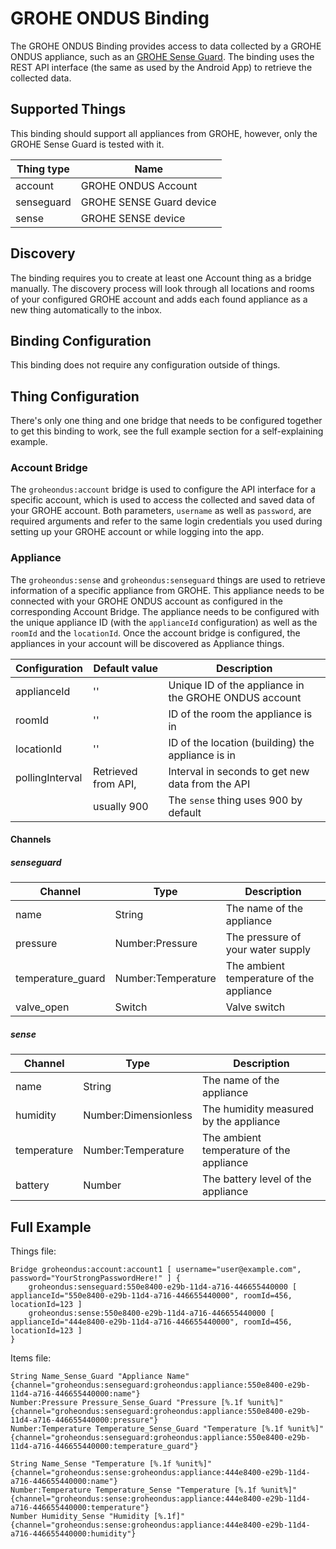 # GROHE ONDUS Binding

The GROHE ONDUS Binding provides access to data collected by a GROHE ONDUS appliance, such as an [GROHE Sense Guard](https://www.grohe.de/de_de/smarthome/grohe-sense-guard/).
The binding uses the REST API interface (the same as used by the Android App) to retrieve the collected data.

## Supported Things

This binding should support all appliances from GROHE, however, only the GROHE Sense Guard is tested with it.

| Thing type               | Name                     |
|--------------------------|--------------------------|
| account                  | GROHE ONDUS Account      |
| senseguard               | GROHE SENSE Guard device |
| sense                    | GROHE SENSE device       |

## Discovery

The binding requires you to create at least one Account thing as a bridge manually.
The discovery process will look through all locations and rooms of your configured GROHE account and adds each found appliance as a new thing automatically to the inbox.

## Binding Configuration

This binding does not require any configuration outside of things.

## Thing Configuration

There's only one thing and one bridge that needs to be configured together to get this binding to work, see the full example section for a self-explaining example.

### Account Bridge

The `groheondus:account` bridge is used to configure the API interface for a specific account, which is used to access the collected and saved data of your GROHE account.
Both parameters, `username` as well as `password`, are required arguments and refer to the same login credentials you used during setting up your GROHE account or while logging into the app.

### Appliance

The `groheondus:sense` and `groheondus:senseguard` things are used to retrieve information of a specific appliance from GROHE.
This appliance needs to be connected with your GROHE ONDUS account as configured in the corresponding Account Bridge.
The appliance needs to be configured with the unique appliance ID (with the `applianceId` configuration) as well as the `roomId`
and the `locationId`. Once the account bridge is configured, the appliances in your account will be discovered as Appliance things.

| Configuration            | Default value            | Description                                           |
|--------------------------|--------------------------|-------------------------------------------------------|
| applianceId              | ''                       | Unique ID of the appliance in the GROHE ONDUS account |
| roomId                   | ''                       | ID of the room the appliance is in                    |
| locationId               | ''                       | ID of the location (building) the appliance is in     |
| pollingInterval          | Retrieved from API,      | Interval in seconds to get new data from the API      |
|                          | usually 900              | The `sense` thing uses 900 by default               |

#### Channels

##### senseguard

| Channel                  | Type                     | Description                                           |
|--------------------------|--------------------------|-------------------------------------------------------|
| name                     | String                   | The name of the appliance                             |
| pressure                 | Number:Pressure          | The pressure of your water supply                     |
| temperature_guard        | Number:Temperature       | The ambient temperature of the appliance              |
| valve_open               | Switch                   | Valve switch                                          |

##### sense

| Channel                  | Type                     | Description                                           |
|--------------------------|--------------------------|-------------------------------------------------------|
| name                     | String                   | The name of the appliance                             |
| humidity                 | Number:Dimensionless     | The humidity measured by the appliance                |
| temperature              | Number:Temperature       | The ambient temperature of the appliance              |
| battery                  | Number                   | The battery level of the appliance                    |

## Full Example

Things file:

````
Bridge groheondus:account:account1 [ username="user@example.com", password="YourStrongPasswordHere!" ] {
    groheondus:senseguard:550e8400-e29b-11d4-a716-446655440000 [ applianceId="550e8400-e29b-11d4-a716-446655440000", roomId=456, locationId=123 ]
    groheondus:sense:550e8400-e29b-11d4-a716-446655440000 [ applianceId="444e8400-e29b-11d4-a716-446655440000", roomId=456, locationId=123 ]
}
````

Items file:

````
String Name_Sense_Guard "Appliance Name" {channel="groheondus:senseguard:groheondus:appliance:550e8400-e29b-11d4-a716-446655440000:name"}
Number:Pressure Pressure_Sense_Guard "Pressure [%.1f %unit%]" {channel="groheondus:senseguard:groheondus:appliance:550e8400-e29b-11d4-a716-446655440000:pressure"}
Number:Temperature Temperature_Sense_Guard "Temperature [%.1f %unit%]" {channel="groheondus:senseguard:groheondus:appliance:550e8400-e29b-11d4-a716-446655440000:temperature_guard"}

String Name_Sense "Temperature [%.1f %unit%]" {channel="groheondus:sense:groheondus:appliance:444e8400-e29b-11d4-a716-446655440000:name"}
Number:Temperature Temperature_Sense "Temperature [%.1f %unit%]" {channel="groheondus:sense:groheondus:appliance:444e8400-e29b-11d4-a716-446655440000:temperature"}
Number Humidity_Sense "Humidity [%.1f]" {channel="groheondus:sense:groheondus:appliance:444e8400-e29b-11d4-a716-446655440000:humidity"}
````

